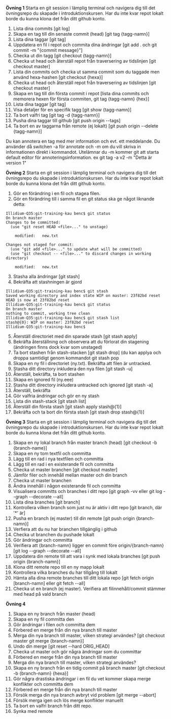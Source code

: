 **Övning 1**
Starta en git session i lämplig terminal och navigera dig till det övningsrepo du skapade i introduktionskursen. 
Har du inte kvar repot lokalt borde du kunna klona det från ditt github konto.

1. Lista dina commits [git log]
1. Skapa en tag till din senaste commit (head) [git tag {tagg-namn}]
1. Lista dina taggar [git tag]
1. Uppdatera en fil i repot och commita dina ändringar [git add . och git commit -m "{commit message}"]
1. Checka ut din tagg [git checkout {tagg-namn}]
1. Checka ut head och återställ repot från traversering av tidslinjen [git checkout master]
1. Lista din commits och checka ut samma commit som du taggade men använd hexa-hashen [git checkout {hexa}]
1. Checka ut head och återställ repot från traversering av tidslinjen [git checkout master]
1. Skapa en tag till din första commit i repot [lista dina commits och memorera hexen för första commiten, git tag {tagg-namn} {hex}]
1. Lista dina taggar [git tag]
1. Visa detaljer för en specifik tagg [git show {tagg-namn}]
1. Ta bort valfri tag [git tag -d {tagg-namn}]
1. Pusha dina taggar till github [git push origin --tags]
1. Ta bort en av taggarna från remote (ej lokalt) [git push origin --delete {tagg-namn}]

Du kan annotera en tag med mer information och evt. ett meddelande. Du använder då switchen -a för annotate och -m om du vill skriva in informationen direkt i kommandot. Utelämnar du -m kommer git att starta default editor för annoteringsinformation.
ex git tag -a v2 -m "Detta är version 1"



**Övning 2**
Starta en git session i lämplig terminal och navigera dig till det övningsrepo du skapade i introduktionskursen. 
Har du inte kvar repot lokalt borde du kunna klona det från ditt github konto.
1. Gör en förändring i en fil och stagea filen.
1. Gör en förändring till i samma fil en git status ska ge något liknande detta:
```
Illidium-Q35:git-training-kau benc$ git status
On branch master
Changes to be committed:
  (use "git reset HEAD <file>..." to unstage)

	modified:   new.txt

Changes not staged for commit:
  (use "git add <file>..." to update what will be committed)
  (use "git checkout -- <file>..." to discard changes in working directory)

	modified:   new.txt
```
3. Stasha alla ändringar [git stash]
1. Bekräfta att stashningen är gjord 
```
Illidium-Q35:git-training-kau benc$ git stash
Saved working directory and index state WIP on master: 23f82bd reset
HEAD is now at 23f82bd reset
Illidium-Q35:git-training-kau benc$ git status
On branch master
nothing to commit, working tree clean
Illidium-Q35:git-training-kau benc$ git stash list
stash@{0}: WIP on master: 23f82bd reset
Illidium-Q35:git-training-kau benc$ 
```
5. Återställ directoriet med din sparade stash [git stash apply]
6. Bekräfta återställning och observera att du förlorat din stagening (ändringen finns dock kvar som unstaged)
1. Ta bort stashen från stash-stacken [git stash drop] (du kan applya och droppa samtidigt genom kommandot git stash pop
1. Skapa en ny fil i directoriet (ny.txt). Bekräfta att filen är untracked.
1. Stasha ditt directory inkludera den nya filen [git stash -u]
1. Återställ, bekräfta, ta bort stashen 
1. Skapa en ignored fil (ny.eee)
1. Stasha ditt directory inkludera untracked och ignored [git stash -a]
1. Återställ, bekräfta
1. Gör valfria ändringar och gör en ny stash
1. Lista din stash-stack [git stash list]
1. Återställ din första stash [git stash apply stash@{1}]
1. Bekräfta och ta bort din första stash [git stash drop stash@{1}]

**Övning 3**
Starta en git session i lämplig terminal och navigera dig till det övningsrepo du skapade i introduktionskursen. 
Har du inte kvar repot lokalt borde du kunna klona det från ditt github konto.

1. Skapa en ny lokal branch från master branch (head) [git checkout -b {branch-name}]
1. Skapa en ny tom textfil och committa
1. Lägg till en rad i nya textfilen och committa
1. Lägg till en rad i en existerande fil och committa
1. Checka ut master branchen [git checkout master]
1. Jämför filer och innehåll mellan master och din branch
1. Checka ut master branchen
1. Ändra innehåll i någon existerande fil och committa
1. Visualisera committs och branches i ditt repo [git graph -vv eller git log --graph --decorate --all]
1. Lista dina branches [git branch]
1. Kontrollera vilken branch som just nu är aktiv i ditt repo [git branch, där '*' är]
1. Pusha en branch (ej master) till din remote [git push origin {branch-namn}]
1. Verfiera att du nu har branchen tillgänglig i github
1. Checka ut branchen du pushade lokalt
1. Gör ändringar och committa
1. Verifiera att {branch-namn} ligger en commit före origin/{branch-namn} [git log --graph --decorate --all]
1. Uppdatera din remote till att vara i synk med lokala branches [git push origin {branch-namn}]
1. Klona ditt remote repo till en ny mapp lokalt
1. Kontrollera vilka branches du har tillgång till lokalt
1. Hämta alla dina remote branches till ditt lokala repo [git fetch origin [branch-namn] eller git fetch --all]
1. Checka ut en branch (ej master). Verifiera att filinnehåll/commit stämmer med head på vald branch


**Övning 4**

1. Skapa en ny branch från master (head)
1. Skapa en ny fil committa den
1. Gör ändringar i filen och committa dem
1. Förbered en merge från din nya branch till master
1. Merga din nya branch till master, vilken strategi användes? [git checkout master git merge {branch-namn}]
1. Undo din merge [git reset --hard ORIG_HEAD]
1. Checka ut master och gör några ändringar som du committar
1. Förbered en merge från din nya branch till master
1. Merga din nya branch till master, vilken strategi användes? 
1. Skapa en ny branch från en tidig commit på branch master [git checkout -b {branch-namn} {hexa}]
1. Gör några drastiska ändringar i en fil du vet kommer skapa merge konflikter och committa dem
1. Förbered en merge från din nya branch till master
1. Försök merga din nya branch avbryt vid problem [git merge --abort]
1. Försök merga igen och lös merge konflikter manuellt
1. Ta bort en valfri branch från ditt repo.
1. Synka med remote



